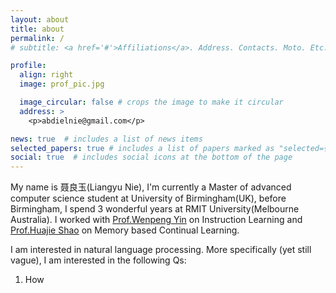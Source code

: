 ```yaml
---
layout: about
title: about
permalink: /
# subtitle: <a href='#'>Affiliations</a>. Address. Contacts. Moto. Etc.

profile:
  align: right
  image: prof_pic.jpg

  image_circular: false # crops the image to make it circular
  address: >
    <p>abdielnie@gmail.com</p>

news: true  # includes a list of news items
selected_papers: true # includes a list of papers marked as "selected={true}"
social: true  # includes social icons at the bottom of the page
---
```

My name is 聂良玉(Liangyu Nie), I'm currently a Master of advanced computer science student at University of Birmingham(UK), before Birmingham, I spend 3 wonderful years at RMIT University(Melbourne Australia). I worked with [Prof.Wenpeng Yin](https://www.wenpengyin.org/) on Instruction Learning and [Prof.Huajie Shao](https://shj1987.github.io/) on Memory based Continual Learning.

I am interested in natural language processing. More specifically (yet still vague), I am interested in the following Qs:

1. How 